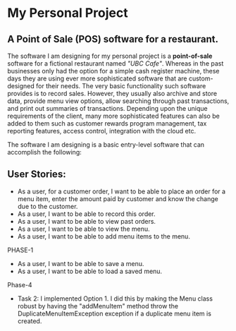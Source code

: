 # My Personal Project

## A Point of Sale (POS) software for a restaurant.

The software I am designing for my personal project is a **point-of-sale** software for a fictional restaurant named 
*"UBC Cafe"*. Whereas in the past businesses only had the option for a simple cash register machine, these days they are using
ever more sophisticated software that are custom-designed for their needs. The very basic functionality such software 
provides is to record sales. However, they usually also archive and store data, provide menu view options, allow 
searching through past transactions, and print out summaries of transactions. Depending upon the unique requirements of 
the client, many more sophisticated features can also be added to them such as customer rewards program management, 
tax reporting features, access control, integration with the cloud etc.

The software I am designing is a basic entry-level software that can accomplish the following:

## User Stories: 
- As a user, for a customer order, I want to be able to place an order for a menu item, enter the amount paid by
 customer and know the change due to the customer. 
- As a user, I want to be able to record this order.
- As a user, I want to be able to view past orders.
- As a user, I want to be able to view the menu.
- As a user, I want to be able to add menu items to the menu.

PHASE-1
- As a user, I want to be able to save a menu.
- As a user, I want to be able to load a saved menu.


Phase-4
 - Task 2: I implemented Option 1. I did this by making the Menu class robust 
by having the "addMenuItem" method throw the DuplicateMenuItemException exception 
if a duplicate menu item is created.
